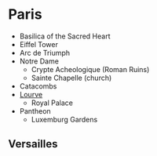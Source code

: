 # Paris
- Basilica of the Sacred Heart
- Eiffel Tower
- Arc de Triumph
- Notre Dame
    - Crypte Acheologique (Roman Ruins)
    - Sainte Chapelle (church)
- Catacombs
- [Lourve](Lourve-Checklist.md)
    - Royal Palace
- Pantheon
    - Luxemburg Gardens

## Versailles
